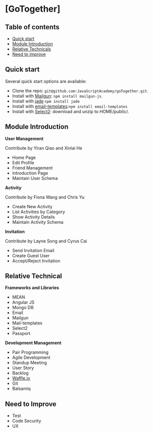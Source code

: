 # [GoTogether]

## Table of contents

* [Quick start](#quick-start)
* [Module Introduction](#module-introduction)
* [Relative Technicals](#relative-technicals)
* [Need to improve](#need-to-improve)

## Quick start

Several quick start options are available:

* Clone the repo: `git@github.com:JavaScriptAcademy/goTogether.git`.
* Install with [Mailgun](http://www.mailgun.com/): `npm install mailgun-js`.
* Install with [jade](https://www.npmjs.com/package/jade) `npm install jade`
* Install with [email-templates](http://foundation.zurb.com/emails/email-templates.html):`npm install email-templates`
* Install with [Select2](https://select2.github.io): download and unzip to HOME/public/.

## Module Introduction

**User Management**

Contribute by Yiran Qiao and Xinlai He
* Home Page
* Edit Profile
* Friend Management
* Introduction Page
* Maintain User Schema

**Activity**

Contribute by Fiona Wang and Chris Yu
* Create New Activity
* List Activities by Category
* Show Activity Details
* Maintain Activity Schema

**Invitation**

Contribute by Layne Song and Cyrus Cai
* Send Invitation Email
* Create Guest User
* Accept/Reject Invitation


## Relative Technical

**Frameworks and Libraries**
- MEAN
 - Angular JS
 - Mongo DB
- Email
 - Mailgun
 - Mail-templates
- Select2
- Passport

**Development Management**
- Pair Programming
- Agile Development
 - Standup Meeting
 - User Story
 - Backlog
- [Waffle.io](https://waffle.io/JavaScriptAcademy/goTogether)
- Git
- Balsamiq


## Need to Improve
- Test
- Code Security
- UX

